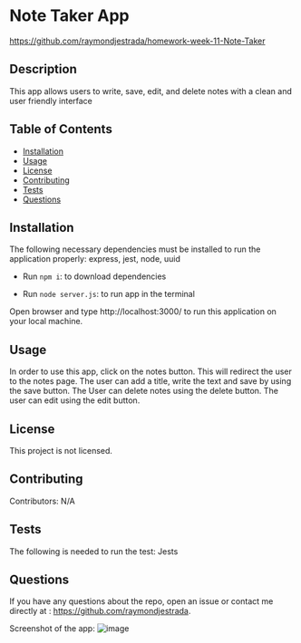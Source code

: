 # Note Taker App


https://github.com/raymondjestrada/homework-week-11-Note-Taker

## Description
This app allows users to write, save, edit, and delete notes with a clean and user friendly interface
## Table of Contents 
* [Installation](#installation)
* [Usage](#usage)
* [License](#license)
* [Contributing](#contributing)
* [Tests](#tests)
* [Questions](#questions)
## Installation
The following necessary dependencies must be installed to run the application properly: express, jest, node, uuid

- Run `npm i`: to download dependencies

- Run `node server.js`: to run app in the terminal

Open browser and type http://localhost:3000/ to run this application on your local machine.

## Usage
In order to use this app, click on the notes button. This will redirect the user to the notes page. The user can add a title, write the text and save by using the save button. The User can delete notes using the delete button. The user can edit using the edit button. 
## License
This project is not licensed. 
## Contributing
​Contributors: N/A
## Tests
The following is needed to run the test: Jests
## Questions
If you have any questions about the repo, open an issue or contact me directly at : https://github.com/raymondjestrada.

Screenshot of the app:
![image](https://user-images.githubusercontent.com/87677207/151308854-022420c2-e162-455b-9d6f-58017dca6d63.png)
